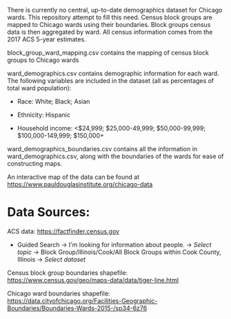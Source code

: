 There is currently no central, up-to-date demographics dataset for Chicago wards. This repository attempt to fill this need. Census block groups are mapped to Chicago wards using their boundaries. Block groups census data is then aggregated by ward. All census information comes from the 2017 ACS 5-year estimates.

block_group_ward_mapping.csv contains the mapping of census block groups to Chicago wards

ward_demographics.csv contains demographic information for each ward. The following variables are included in the dataset (all as percentages of total ward population):

* Race: White; Black; Asian

* Ethnicity: Hispanic

* Household income: <$24,999; $25,000-49,999; $50,000-99,999; $100,000-149,999; $150,000+

ward_demographics_boundaries.csv contains all the information in ward_demographics.csv, along with the boundaries of the wards for ease of constructing maps.

An interactive map of the data can be found at https://www.pauldouglasinstitute.org/chicago-data

# Data Sources:
ACS data: https://factfinder.census.gov 

* Guided Search -> I'm looking for information about people. -> *Select topic* -> Block Group/Illinois/Cook/All Block Groups within Cook County, Illinois -> *Select dataset*

Census block group boundaries shapefile: https://www.census.gov/geo/maps-data/data/tiger-line.html

Chicago ward boundaries shapefile: https://data.cityofchicago.org/Facilities-Geographic-Boundaries/Boundaries-Wards-2015-/sp34-6z76